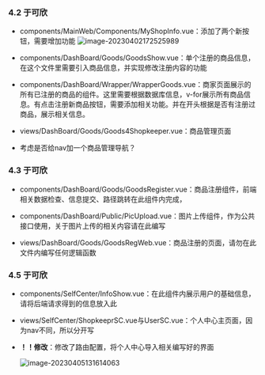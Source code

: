 ### 4.2 于可欣

- components/MainWeb/Components/MyShopInfo.vue：添加了两个新按钮，需要增加功能
  ![image-20230402172525989](C:\Users\PC\AppData\Roaming\Typora\typora-user-images\image-20230402172525989.png)

- components/DashBoard/Goods/GoodsShow.vue：单个注册的商品信息，在这个文件里需要引入商品信息，并实现修改注册内容的功能
- components/DashBoard/Wrapper/WrapperGoods.vue：商家页面展示的所有已注册的商品的组件。这里需要根据数据库信息，v-for展示所有商品信息。有点击注册新商品按钮，需要添加相关功能。并在开头根据是否有注册过商品，展示相关信息。
- views/DashBoard/Goods/Goods4Shopkeeper.vue：商品管理页面
- 考虑是否给nav加一个商品管理导航？



### 4.3 于可欣

- components/DashBoard/Goods/GoodsRegister.vue：商品注册组件，前端相关数据检查、信息提交、路径跳转在此组件内完成，

- components/DashBoard/Public/PicUpload.vue：图片上传组件，作为公共接口使用，关于图片上传的相关内容请在此编写

- views/DashBoard/Goods/GoodsRegWeb.vue：商品注册的页面，请勿在此文件内编写任何逻辑函数

  

### 4.5 于可欣

- components/SelfCenter/InfoShow.vue：在此组件内展示用户的基础信息，请将后端请求得到的信息放入此

- views/SelfCenter/ShopkeeprSC.vue与UserSC.vue：个人中心主页面，因为nav不同，所以分开写

- **！！修改**：修改了路由配置，将个人中心导入相关编写好的界面

  ![image-20230405131614063](C:\Users\PC\AppData\Roaming\Typora\typora-user-images\image-20230405131614063.png)
